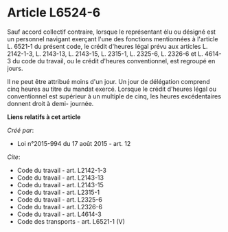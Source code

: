 # Article L6524-6

Sauf accord collectif contraire, lorsque le représentant élu ou désigné est un personnel navigant exerçant l'une des
fonctions mentionnées à l'article L. 6521-1 du présent code, le crédit d'heures légal prévu aux articles L. 2142-1-3, L.
2143-13, L. 2143-15, L. 2315-1, L. 2325-6, L. 2326-6 et L. 4614-3 du code du travail, ou le crédit d'heures conventionnel,
est regroupé en jours. 

Il ne peut être attribué moins d'un jour. Un jour de délégation comprend cinq heures au titre du mandat exercé. Lorsque le
crédit d'heures légal ou conventionnel est supérieur à un multiple de cinq, les heures excédentaires donnent droit à demi-
journée.

**Liens relatifs à cet article**

_Créé par_:

  - Loi n°2015-994 du 17 août 2015 - art. 12

_Cite_:

  - Code du travail - art. L2142-1-3
  - Code du travail - art. L2143-13
  - Code du travail - art. L2143-15
  - Code du travail - art. L2315-1
  - Code du travail - art. L2325-6
  - Code du travail - art. L2326-6
  - Code du travail - art. L4614-3
  - Code des transports - art. L6521-1 (V)
